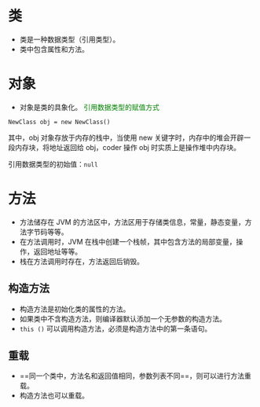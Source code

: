# 类
+ 类是一种数据类型（引用类型）。
+ 类中包含属性和方法。
# 对象
+ 对象是类的具象化。
<font color = "green">引用数据类型的赋值方式</font>

`NewClass obj = new NewClass()`

其中，obj 对象存放于内存的栈中，当使用 new 关键字时，内存中的堆会开辟一段内存块，将地址返回给 obj，coder 操作 obj 时实质上是操作堆中内存块。

引用数据类型的初始值：`null `


# 方法
+ 方法储存在 JVM 的方法区中，方法区用于存储类信息，常量，静态变量，方法字节码等等。
+ 在方法调用时，JVM 在栈中创建一个栈帧，其中包含方法的局部变量，操作，返回地址等等。
+ 栈在方法调用时存在，方法返回后销毁。
## 构造方法
+ 构造方法是初始化类的属性的方法。
+ 如果类中不含构造方法，则编译器默认添加一个无参数的构造方法。
+ `this ()` 可以调用构造方法，必须是构造方法中的第一条语句。 
## 重载
+ ==同一个类中，方法名和返回值相同，参数列表不同==，则可以进行方法重载。
+ 构造方法也可以重载。


